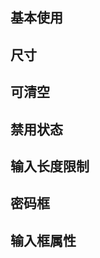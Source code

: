 <script setup>
import primaryInput from "./primaryInput.vue"
import sizeInput from "./sizeInput.vue"
import cleanInput from "./cleanInput.vue"
import disInput from "./disInput.vue"
import lenInput from "./lenInput.vue"
import passwordInput from "./passwordInput.vue"
import inputTable from "./inputTable.vue"
import codeContainer from "../public/stretchCode/index.vue"
import {getString} from "./getString.js"
</script>

## 基本使用

<code-container :text="primaryInput.code + getString()"><primary-input></primary-input></code-container>

## 尺寸

<code-container :text="sizeInput.code + getString()"><size-input></size-input></code-container>

## 可清空

<code-container :text="cleanInput.code + getString()"><clean-input></clean-input></code-container>

## 禁用状态

<code-container :text="disInput.code + getString()"><dis-input></dis-input></code-container>

## 输入长度限制

<code-container :text="lenInput.code + getString()"><len-input></len-input></code-container>

## 密码框

<code-container :text="passwordInput.code + getString()"><password-input></password-input></code-container>

## 输入框属性

<input-table></input-table>
